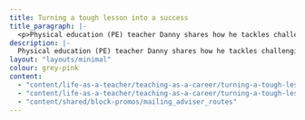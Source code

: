 ```yaml
---
title: Turning a tough lesson into a success
title_paragraph: |-
  <p>Physical education (PE) teacher Danny shares how he tackles challenging behaviour in lessons.</p>
description: |-
  Physical education (PE) teacher Danny shares how he tackles challenging behaviour in lessons.
layout: "layouts/minimal"
colour: grey-pink
content: 
  - "content/life-as-a-teacher/teaching-as-a-career/turning-a-tough-lesson-into-a-success/header" 
  - "content/life-as-a-teacher/teaching-as-a-career/turning-a-tough-lesson-into-a-success/article"
  - "content/shared/block-promos/mailing_adviser_routes"
---
```

